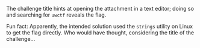 The challenge title hints at opening the attachment in a text editor; doing so and searching for `uwctf` reveals the flag.

Fun fact: Apparently, the intended solution used the `strings` utility on Linux to get the flag directly. Who would have thought, considering the title of the challenge...
